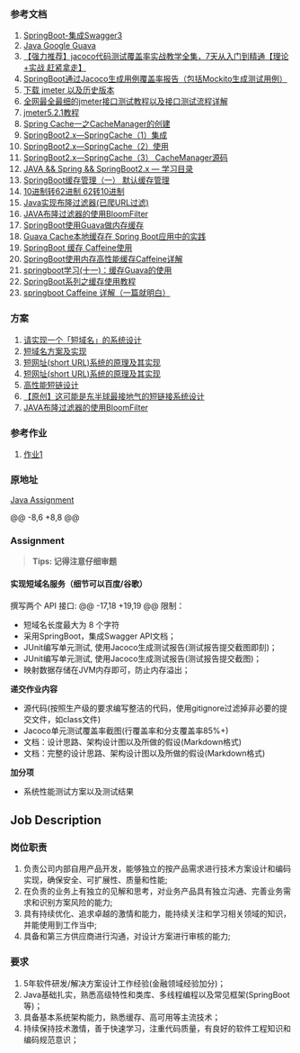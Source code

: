 
### 参考文档
1. [SpringBoot-集成Swagger3](https://www.csdn.net/tags/OtTaMg2sMzMxMTEtYmxvZwO0O0OO0O0O.html)
2. [Java Google Guava](https://geek-docs.com/java/java-tutorial/guava.html#Guava)
3. [【强力推荐】jacoco代码测试覆盖率实战教学全集，7天从入门到精通【理论+实战 赶紧拿走】](https://www.bilibili.com/video/BV1tr4y1i7f1)
4. [SpringBoot通过Jacoco生成用例覆盖率报告（包括Mockito生成测试用例）](https://vegetable-chicken.blog.csdn.net/article/details/86293827)
5. [下载 jmeter 以及历史版本](https://www.cnblogs.com/yongzhuang/p/12125119.html)
6. [全网最全最细的jmeter接口测试教程以及接口测试流程详解](https://www.cnblogs.com/csmashang/p/12762177.html)
7. [jmeter5.2.1教程](https://blog.csdn.net/Alice_whj/article/details/105386987)
8. [Spring Cache一之CacheManager的创建](https://blog.csdn.net/jiachunchun/article/details/90235418)
9. [SpringBoot2.x—SpringCache（1）集成](https://www.jianshu.com/p/d44b1c0f9df0)
10. [SpringBoot2.x—SpringCache（2）使用](https://www.jianshu.com/p/2dc8566dd0a3)
11. [SpringBoot2.x—SpringCache（3） CacheManager源码](https://www.jianshu.com/p/ef8fb285ed72)
12. [JAVA && Spring && SpringBoot2.x — 学习目录](https://www.jianshu.com/p/67fce672e03e)
13. [SpringBoot缓存管理（一） 默认缓存管理](https://www.cnblogs.com/blayn/p/14890973.html)
14. [10进制转62进制 62转10进制](https://blog.csdn.net/qq_33238562/article/details/103184080)
15. [Java实现布隆过滤器(已爬URL过滤)](https://blog.csdn.net/woaigaolaoshi/article/details/51283212)
16. [JAVA布隆过滤器的使用BloomFilter](https://blog.csdn.net/codeissodifficulty/article/details/93980291)
17. [SpringBoot使用Guava做内存缓存](https://www.jianshu.com/p/b859780c1112)
18. [Guava Cache本地缓存在 Spring Boot应用中的实践](https://www.jianshu.com/p/921c588289c7)
19. [SpringBoot 缓存 Caffeine使用](https://blog.csdn.net/qq_33697094/article/details/114968105)
20. [SpringBoot使用内存高性能缓存Caffeine详解](https://blog.51cto.com/u_15067230/2573526)
21. [springboot学习(十一)：缓存Guava的使用](https://blog.csdn.net/sinat_36553913/article/details/85837164)
22. [SpringBoot系列之缓存使用教程 ](https://www.cnblogs.com/mzq123/p/12629142.html)
23. [springboot Caffeine 详解（一篇就明白）](https://blog.csdn.net/dgh112233/article/details/119009366)



### 方案
1. [请实现一个「短域名」的系统设计](https://leetcode-cn.com/circle/discuss/EkCOT9/)
1. [短域名方案及实现](https://www.yuque.com/docs/share/17e99d09-c21d-4ad6-a07b-8d2dc7f712dd)
2. [短网址(short URL)系统的原理及其实现](https://segmentfault.com/a/1190000012088345)
3. [短网址(short URL)系统的原理及其实现](https://hufangyun.com/2017/short-url/)
4. [高性能短链设计](https://mp.weixin.qq.com/s/YTrBaERcyjvw7A0Fg2Iegw)
5. [【原创】这可能是东半球最接地气的短链接系统设计 ](https://www.cnblogs.com/rjzheng/p/11827426.html)
6. [JAVA布隆过滤器的使用BloomFilter](https://blog.csdn.net/codeissodifficulty/article/details/93980291)




### 参考作业
1.  [作业1](https://github.com/scdt-china/interview-assignments/pull/645/files#diff-4b6fe62a4b3022428a25cdc6d7ea77c3649f822a365e1394f65d903ecc62c328)


### 原地址 
[Java Assignment](https://github.com/scdt-china/interview-assignments/tree/master/java)

@@ -8,6 +8,8 @@

### Assignment

> **Tips: 记得注意仔细审题**
#### 实现短域名服务（细节可以百度/谷歌）

撰写两个 API 接口:
@@ -17,18 +19,19 @@
限制：
- 短域名长度最大为 8 个字符
- 采用SpringBoot，集成Swagger API文档；
- JUnit编写单元测试, 使用Jacoco生成测试报告(测试报告提交截图即刻)；
- JUnit编写单元测试, 使用Jacoco生成测试报告(测试报告提交截图)；
- 映射数据存储在JVM内存即可，防止内存溢出；

**递交作业内容** 
- 源代码(按照生产级的要求编写整洁的代码，使用gitignore过滤掉非必要的提交文件，如class文件)
- Jacoco单元测试覆盖率截图(行覆盖率和分支覆盖率85%+)
- 文档：设计思路、架构设计图以及所做的假设(Markdown格式)
- 文档：完整的设计思路、架构设计图以及所做的假设(Markdown格式)

**加分项** 
- 系统性能测试方案以及测试结果



## Job Description

### 岗位职责
1. 负责公司内部自用产品开发，能够独立的按产品需求进行技术方案设计和编码实现，确保安全、可扩展性、质量和性能;
2. 在负责的业务上有独立的见解和思考，对业务产品具有独立沟通、完善业务需求和识别方案风险的能力;
3. 具有持续优化、追求卓越的激情和能力，能持续关注和学习相关领域的知识，并能使用到工作当中;
4. 具备和第三方供应商进行沟通，对设计方案进行审核的能力;
### 要求
1. 5年软件研发/解决方案设计工作经验(金融领域经验加分)；
2. Java基础扎实，熟悉高级特性和类库、多线程编程以及常见框架(SpringBoot等)；
3. 具备基本系统架构能力，熟悉缓存、高可用等主流技术；
5. 持续保持技术激情，善于快速学习，注重代码质量，有良好的软件工程知识和编码规范意识；

